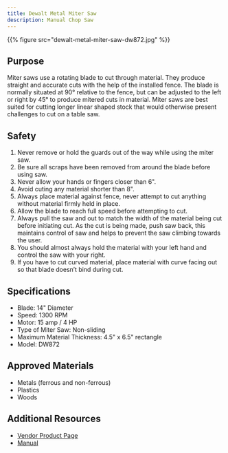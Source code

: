 ```yaml
---
title: Dewalt Metal Miter Saw
description: Manual Chop Saw
---
```


{{% figure src="dewalt-metal-miter-saw-dw872.jpg" %}}

## Purpose
Miter saws use a rotating blade to cut through material. They produce straight and accurate cuts with the help of the installed fence. The blade is normally situated at 90° relative to the fence, but can be adjusted to the left or right by 45° to produce mitered cuts in material. Miter saws are best suited for cutting longer linear shaped stock that would otherwise present challenges to cut on a table saw.

## Safety
1. Never remove or hold the guards out of the way while using the miter saw.
2. Be sure all scraps have been removed from around the blade before using saw.
3. Never allow your hands or fingers closer than 6".
4. Avoid cuting any material shorter than 8".
5. Always place material against fence, never attempt to cut anything without material firmly held in place.
6. Allow the blade to reach full speed before attempting to cut.
7. Always pull the saw and out to match the width of the material being cut before initiating cut. As the cut is being made, push saw back, this maintains control of saw and helps to prevent the saw climbing towards the user.
8. You should almost always hold the material with your left hand and control the saw with your right.
9. If you have to cut curved material, place material with curve facing out so that blade doesn’t bind during cut.

## Specifications
- Blade: 14" Diameter
- Speed: 1300 RPM
- Motor: 15 amp / 4 HP
- Type of Miter Saw: Non-sliding
- Maximum Material Thickness: 4.5" x 6.5" rectangle
- Model: DW872

## Approved Materials
- Metals (ferrous and non-ferrous)
- Plastics
- Woods

## Additional Resources
- [Vendor Product Page][1]
- [Manual][2]

[1]: https://www.dewalt.com/product-repository/products-dewalt/2016/03/31/21/43/dw872
[2]: manual-dw872.pdf
